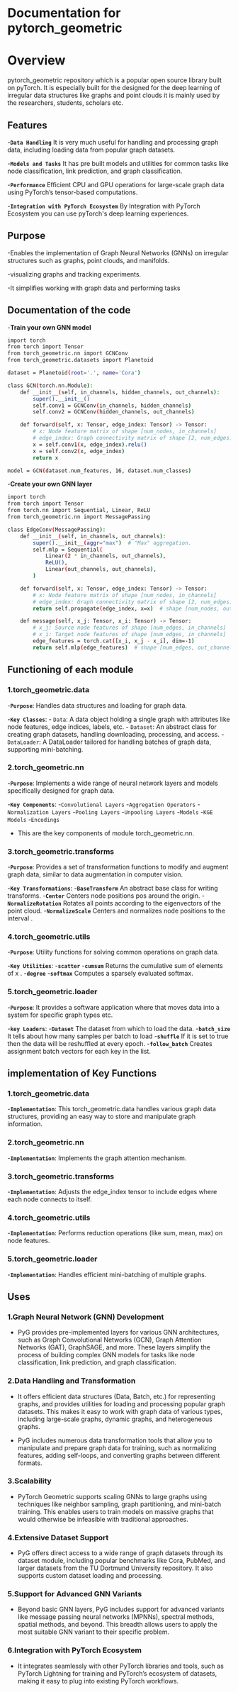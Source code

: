 # Documentation for pytorch_geometric



# Overview
  
  pytorch_geometric repository which is a popular open source library built on pyTorch. It is especially built for the designed for the deep learning of irregular data structures like graphs and point clouds it is mainly used by the researchers, students, scholars etc.



## Features

-**`Data Handling`** It is very much useful for handling and processing graph data, including loading data from popular graph datasets.

-**`Models and Tasks`** It has pre built models and utilities for common tasks like node classification, link prediction, and graph classification.

-**`Performance`** Efficient CPU and GPU operations for large-scale graph data using PyTorch’s tensor-based computations.

-**`Integration with PyTorch Ecosystem`** By Integration with PyTorch Ecosystem you can use pyTorch's deep learning experiences.




## Purpose

-Enables the implementation of Graph Neural Networks (GNNs) on irregular structures such as graphs, point clouds, and manifolds.

-visualizing graphs and tracking experiments.

-It simplifies working with graph data and performing tasks



## Documentation of the code

-**Train your own GNN model**
  ```bash
  import torch
  from torch import Tensor
  from torch_geometric.nn import GCNConv
  from torch_geometric.datasets import Planetoid

  dataset = Planetoid(root='.', name='Cora')

  class GCN(torch.nn.Module):
      def __init__(self, in_channels, hidden_channels, out_channels):
          super().__init__()
          self.conv1 = GCNConv(in_channels, hidden_channels)
          self.conv2 = GCNConv(hidden_channels, out_channels)

      def forward(self, x: Tensor, edge_index: Tensor) -> Tensor:
          # x: Node feature matrix of shape [num_nodes, in_channels]
          # edge_index: Graph connectivity matrix of shape [2, num_edges]
          x = self.conv1(x, edge_index).relu()
          x = self.conv2(x, edge_index)
          return x

  model = GCN(dataset.num_features, 16, dataset.num_classes)
  ``` 

-**Create your own GNN layer**
  ```bash
  import torch
  from torch import Tensor
  from torch.nn import Sequential, Linear, ReLU
  from torch_geometric.nn import MessagePassing

  class EdgeConv(MessagePassing):
      def __init__(self, in_channels, out_channels):
          super().__init__(aggr="max")  # "Max" aggregation.
          self.mlp = Sequential(
              Linear(2 * in_channels, out_channels),
              ReLU(),
              Linear(out_channels, out_channels),
          )

      def forward(self, x: Tensor, edge_index: Tensor) -> Tensor:
          # x: Node feature matrix of shape [num_nodes, in_channels]
          # edge_index: Graph connectivity matrix of shape [2, num_edges]
          return self.propagate(edge_index, x=x)  # shape [num_nodes, out_channels]
  
      def message(self, x_j: Tensor, x_i: Tensor) -> Tensor:
          # x_j: Source node features of shape [num_edges, in_channels]
          # x_i: Target node features of shape [num_edges, in_channels]
          edge_features = torch.cat([x_i, x_j - x_i], dim=-1)
          return self.mlp(edge_features)  # shape [num_edges, out_channels]
   ```

## Functioning of each module


### 1.torch_geometric.data ###

-**`Purpose`**: Handles data structures and loading for graph data.

-**`Key Classes`**:
    - `Data`: A data object holding a single graph with attributes like node features, edge indices, labels, etc.
    - `Dataset`: An abstract class for creating graph datasets, handling downloading, processing, and access.
    - `DataLoader`: A DataLoader tailored for handling batches of graph data, supporting mini-batching.


### 2.torch_geometric.nn ###

-**`Purpose`**: Implements a wide range of neural network layers and models specifically designed for graph data.

-**`Key Components`**:
    -`Convolutional Layers`
    -`Aggregation Operators`
    -`Normalization Layers`
    -`Pooling Layers`
    -`Unpooling Layers`
    -`Models`
    -`KGE Models`
    -`Encodings`

- This are the key components of module torch_geometric.nn.


### 3.torch_geometric.transforms ###

-**`Purpose`**: Provides a set of transformation functions to modify and augment graph data, similar to data augmentation in computer vision.

-**`Key Transformations`**:
    -**`BaseTransform`** An abstract base class for writing transforms.
    -**`Center`** Centers node positions pos around the origin.
    -**`NormalizeRotation`** Rotates all points according to the eigenvectors of the point cloud.
    -**`NormalizeScale`** Centers and normalizes node positions to the interval .


### 4.torch_geometric.utils ###

-**`Purpose`**: Utility functions for solving common operations on graph data.

-**`Key Utilities`**:
    -**`scatter`** 
    -**`cumsum`** Returns the cumulative sum of elements of x .
    -**`degree`** 
    -**`softmax`** Computes a sparsely evaluated softmax.



### 5.torch_geometric.loader ###

-**`Purpose`**: It provides a software application where that moves data into a system for specific graph types etc.

-**`key Loaders`**:
    -**`Dataset`** The dataset from which to load the data.
    -**`batch_size`** It tells about how many samples per batch to load
    -**`shuffle`** If it is set to true then the data will be reshuffled at every epoch.
    -**`follow_batch`** Creates assignment batch vectors for each key in the list.



## implementation of Key Functions


### 1.torch_geometric.data

-**` Implementation `**: This torch_geometric.data handles various graph data structures, providing an easy way to store and manipulate graph information.


### 2.torch_geometric.nn

-**` Implementation `**: Implements the graph attention mechanism.


### 3.torch_geometric.transforms 

-**` Implementation `**: Adjusts the edge_index tensor to include edges where each node connects to itself.


### 4.torch_geometric.utils

-**` Implementation `**: Performs reduction operations (like sum, mean, max) on node features.


### 5.torch_geometric.loader

-**` Implementation `**: Handles efficient mini-batching of multiple graphs.



## Uses



### 1.Graph Neural Network (GNN) Development

- PyG provides pre-implemented layers for various GNN architectures, such as Graph Convolutional Networks (GCN), Graph Attention Networks (GAT), GraphSAGE, and more. These layers simplify the process of building complex GNN models for tasks like node classification, link prediction, and graph classification.



### 2.Data Handling and Transformation

- It offers efficient data structures (Data, Batch, etc.) for representing graphs, and provides utilities for loading and processing popular graph datasets. This makes it easy to work with graph data of various types, including large-scale graphs, dynamic graphs, and heterogeneous graphs.


- PyG includes numerous data transformation tools that allow you to manipulate and prepare graph data for training, such as normalizing features, adding self-loops, and converting graphs between different formats.



### 3.Scalability

- PyTorch Geometric supports scaling GNNs to large graphs using techniques like neighbor sampling, graph partitioning, and mini-batch training. This enables users to train models on massive graphs that would otherwise be infeasible with traditional approaches.



### 4.Extensive Dataset Support

- PyG offers direct access to a wide range of graph datasets through its dataset module, including popular benchmarks like Cora, PubMed, and larger datasets from the TU Dortmund University repository. It also supports custom dataset loading and processing.



### 5.Support for Advanced GNN Variants

- Beyond basic GNN layers, PyG includes support for advanced variants like message passing neural networks (MPNNs), spectral methods, spatial methods, and beyond. This breadth allows users to apply the most suitable GNN variant to their specific problem.



### 6.Integration with PyTorch Ecosystem

- It integrates seamlessly with other PyTorch libraries and tools, such as PyTorch Lightning for training and PyTorch’s ecosystem of datasets, making it easy to plug into existing PyTorch workflows.
